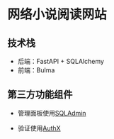 # 网络小说阅读网站

## 技术栈

- 后端：FastAPI + SQLAlchemy
- 前端：Bulma


## 第三方功能组件

- 管理面板使用[SQLAdmin](https://github.com/aminalaee/sqladmin)

- 验证使用[AuthX](https://github.com/yezz123/AuthX)